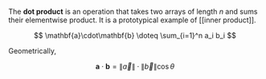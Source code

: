 The **dot product** is an operation that takes two arrays of length $n$ and sums their elementwise product. It is a prototypical example of [[inner product]].

$$
\mathbf{a}\cdot\mathbf{b} \doteq \sum_{i=1}^n a_i b_i
$$

Geometrically,

$$
\mathbf{a}\cdot\mathbf{b} = \lVert \vec{a} \rVert \cdot \lVert \vec{b} \rVert \cos\theta
$$
